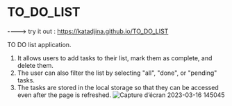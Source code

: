 # TO_DO_LIST 
----> try it out : https://katadjina.github.io/TO_DO_LIST

TO DO list application. 

1. It allows users to add tasks to their list, mark them as complete, and delete them. 
2. The user can also filter the list by selecting "all", "done", or "pending" tasks. 
3. The tasks are stored in the local storage so that they can be accessed even after the page is refreshed.
![Capture d’écran 2023-03-16 145045](https://user-images.githubusercontent.com/94002120/225638164-21c5bf18-43bc-4a51-a409-d5b702913d98.jpg)
